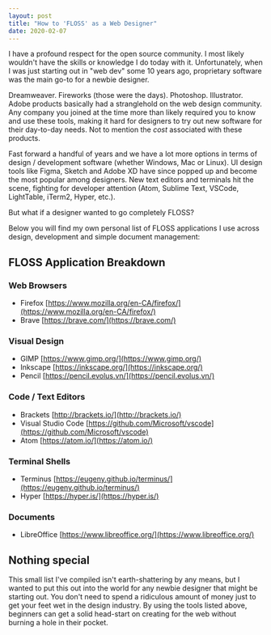 ```yaml
---
layout: post
title: "How to 'FLOSS' as a Web Designer"
date: 2020-02-07
---
```



I have a profound respect for the open source community. I most likely wouldn't have the skills or knowledge I do today with it. Unfortunately, when I was just starting out in "web dev" some 10 years ago, proprietary software was the main go-to for a newbie designer. 

Dreamweaver. Fireworks (those were the days). Photoshop. Illustrator. Adobe products basically had a stranglehold on the web design community. Any company you joined at the time more than likely required you to know and use these tools, making it hard for designers to try out new software for their day-to-day needs. Not to mention the *cost* associated with these products.

Fast forward a handful of years and we have a lot more options in terms of design / development software (whether Windows, Mac or Linux). UI design tools like Figma, Sketch and Adobe XD have since popped up and become the most popular among designers. New text editors and terminals hit the scene, fighting for developer attention (Atom, Sublime Text, VSCode, LightTable, iTerm2, Hyper, etc.).

But what if a designer wanted to go completely <span class="help-text" title="Free/Libre and Open Source Software">FLOSS</span>?

Below you will find my own personal list of FLOSS applications I use across design, development and simple document management:

<h2 id="floss-apps">FLOSS Application Breakdown</h2>

### Web Browsers
- Firefox [https://www.mozilla.org/en-CA/firefox/](https://www.mozilla.org/en-CA/firefox/)
- Brave [https://brave.com/](https://brave.com/)

### Visual Design
- GIMP [https://www.gimp.org/](https://www.gimp.org/)
- Inkscape [https://inkscape.org/](https://inkscape.org/)
- Pencil [https://pencil.evolus.vn/](https://pencil.evolus.vn/)

### Code / Text Editors
- Brackets [http://brackets.io/](http://brackets.io/)
- Visual Studio Code [https://github.com/Microsoft/vscode](https://github.com/Microsoft/vscode)
- Atom [https://atom.io/](https://atom.io/)

### Terminal Shells
- Terminus [https://eugeny.github.io/terminus/](https://eugeny.github.io/terminus/)
- Hyper [https://hyper.is/](https://hyper.is/)

### Documents
- LibreOffice [https://www.libreoffice.org/](https://www.libreoffice.org/)

## Nothing special

This small list I've compiled isn't earth-shattering by any means, but I wanted to put this out into the world for any newbie designer that might be starting out. You don't need to spend a ridiculous amount of money just to get your feet wet in the design industry. By using the tools listed above, beginners can get a solid head-start on creating for the web without burning a hole in their pocket. 
